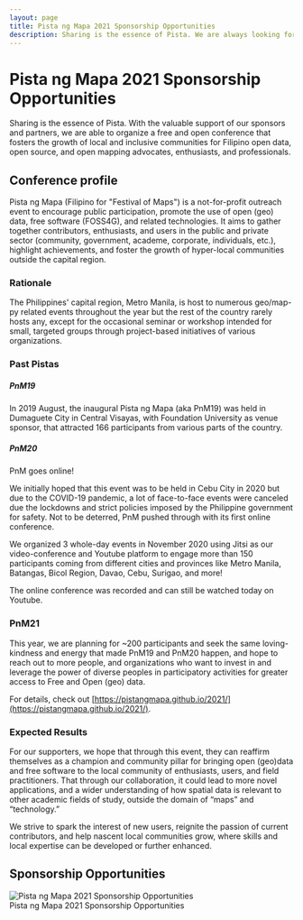 ```yaml
---
layout: page
title: Pista ng Mapa 2021 Sponsorship Opportunities
description: Sharing is the essence of Pista. We are always looking for partners who would like to help us make the Pista a success.
---
```

<h1 class="color-pnm-blue mb-4">Pista ng Mapa 2021 Sponsorship Opportunities</h1>

Sharing is the essence of Pista. With the valuable support of our sponsors and partners, we are able to organize a free and open conference that fosters the growth of local and inclusive communities for Filipino open data, open source, and open mapping advocates, enthusiasts, and professionals. 

## Conference profile

Pista ng Mapa  (Filipino for "Festival of Maps") is a not-for-profit outreach event to encourage public participation, promote the use of open (geo) data, free software (FOSS4G), and related technologies. It aims to gather together contributors, enthusiasts, and users in the public and private sector (community, government, academe, corporate, individuals, etc.), highlight achievements, and foster the growth of hyper-local communities outside the capital region.

### Rationale

The Philippines' capital region, Metro Manila, is host to numerous geo/map-py related events throughout the year but the rest of the country rarely hosts any, except for the occasional seminar or workshop intended for small, targeted groups through project-based initiatives of various organizations.

### Past Pistas

##### PnM19

In 2019 August, the inaugural Pista ng Mapa (aka PnM19) was held in Dumaguete City in Central Visayas, with Foundation University as venue sponsor, that attracted 166 participants from various parts of the country.

##### PnM20

PnM goes online! 

We initially hoped that this event was to be held in Cebu City in 2020 but due to the COVID-19 pandemic,  a lot of face-to-face events were canceled due the lockdowns and strict policies imposed by the Philippine government for safety. Not to be deterred, PnM pushed through with its first online conference. 

We organized 3 whole-day events in November 2020 using Jitsi as our video-conference and Youtube platform to engage more than 150 participants coming from different cities and provinces like Metro Manila, Batangas, Bicol Region, Davao, Cebu, Surigao, and more! 

The online conference was recorded and can still be watched today on Youtube. 

### PnM21

This year, we are planning for ~200 participants and seek the same loving-kindness and energy that made PnM19 and PnM20 happen, and hope to reach out to more people, and organizations who want to invest in and leverage the power of diverse peoples in participatory activities for greater access to Free and Open (geo) data.

For details, check out [https://pistangmapa.github.io/2021/](https://pistangmapa.github.io/2021/).

### Expected Results

For our supporters, we hope that through this event, they can reaffirm themselves as a champion and community pillar for bringing open (geo)data and free software to the local community of enthusiasts, users, and field practitioners. That through our collaboration, it could lead to more novel applications, and a wider understanding of how spatial data is relevant to other academic fields of study, outside the domain of “maps” and “technology.”

We strive to spark the interest of new users, reignite the passion of current contributors, and help nascent local communities grow, where skills and local expertise can be developed or further enhanced.

## Sponsorship Opportunities

<div><img class="img-fluid post-img img-shadow mb-2" src="{{ site.baseurl }}/assets/img/site/sponsorship-opportunities.png" alt="Pista ng Mapa 2021 Sponsorship Opportunities"><figcaption class="figure-caption text-center">Pista ng Mapa 2021 Sponsorship Opportunities</figcaption></div>